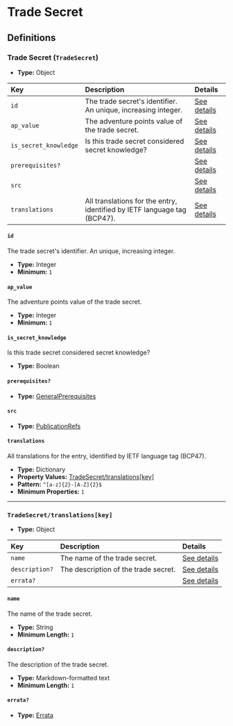 # Trade Secret

## Definitions

### <a name="TradeSecret"></a> Trade Secret (`TradeSecret`)

- **Type:** Object

Key | Description | Details
:-- | :-- | :--
`id` | The trade secret's identifier. An unique, increasing integer. | <a href="#TradeSecret/id">See details</a>
`ap_value` | The adventure points value of the trade secret. | <a href="#TradeSecret/ap_value">See details</a>
`is_secret_knowledge` | Is this trade secret considered secret knowledge? | <a href="#TradeSecret/is_secret_knowledge">See details</a>
`prerequisites?` |  | <a href="#TradeSecret/prerequisites">See details</a>
`src` |  | <a href="#TradeSecret/src">See details</a>
`translations` | All translations for the entry, identified by IETF language tag (BCP47). | <a href="#TradeSecret/translations">See details</a>

#### <a name="TradeSecret/id"></a> `id`

The trade secret's identifier. An unique, increasing integer.

- **Type:** Integer
- **Minimum:** `1`

#### <a name="TradeSecret/ap_value"></a> `ap_value`

The adventure points value of the trade secret.

- **Type:** Integer
- **Minimum:** `1`

#### <a name="TradeSecret/is_secret_knowledge"></a> `is_secret_knowledge`

Is this trade secret considered secret knowledge?

- **Type:** Boolean

#### <a name="TradeSecret/prerequisites"></a> `prerequisites?`

- **Type:** <a href="../../_Prerequisite.md#GeneralPrerequisites">GeneralPrerequisites</a>

#### <a name="TradeSecret/src"></a> `src`

- **Type:** <a href="../../source/_PublicationRef.md#PublicationRefs">PublicationRefs</a>

#### <a name="TradeSecret/translations"></a> `translations`

All translations for the entry, identified by IETF language tag (BCP47).

- **Type:** Dictionary
- **Property Values:** <a href="#TradeSecret/translations[key]">TradeSecret/translations[key]</a>
- **Pattern:** `^[a-z]{2}-[A-Z]{2}$`
- **Minimum Properties:** `1`

---

### <a name="TradeSecret/translations[key]"></a> `TradeSecret/translations[key]`

- **Type:** Object

Key | Description | Details
:-- | :-- | :--
`name` | The name of the trade secret. | <a href="#TradeSecret/translations[key]/name">See details</a>
`description?` | The description of the trade secret. | <a href="#TradeSecret/translations[key]/description">See details</a>
`errata?` |  | <a href="#TradeSecret/translations[key]/errata">See details</a>

#### <a name="TradeSecret/translations[key]/name"></a> `name`

The name of the trade secret.

- **Type:** String
- **Minimum Length:** `1`

#### <a name="TradeSecret/translations[key]/description"></a> `description?`

The description of the trade secret.

- **Type:** Markdown-formatted text
- **Minimum Length:** `1`

#### <a name="TradeSecret/translations[key]/errata"></a> `errata?`

- **Type:** <a href="../../source/_Erratum.md#Errata">Errata</a>
